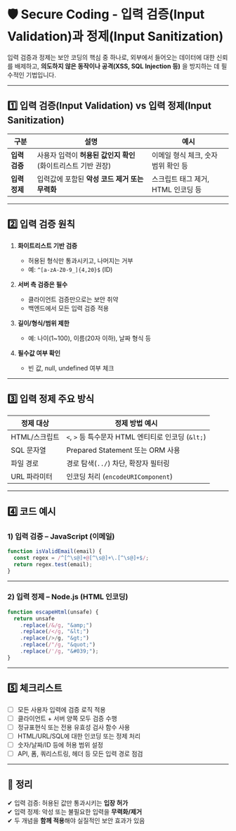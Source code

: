 # 🛡️ Secure Coding - 입력 검증(Input Validation)과 정제(Input Sanitization)

입력 검증과 정제는 보안 코딩의 핵심 중 하나로, 외부에서 들어오는 데이터에 대한 신뢰를 배제하고, **의도하지 않은 동작이나 공격(XSS, SQL Injection 등)** 을 방지하는 데 필수적인 기법입니다.

---

## 1️⃣ 입력 검증(Input Validation) vs 입력 정제(Input Sanitization)

| 구분           | 설명                                                                 | 예시                                    |
|----------------|----------------------------------------------------------------------|-----------------------------------------|
| **입력 검증**   | 사용자 입력이 **허용된 값인지 확인** (화이트리스트 기반 권장)         | 이메일 형식 체크, 숫자 범위 확인 등     |
| **입력 정제**   | 입력값에 포함된 **악성 코드 제거 또는 무력화**                        | 스크립트 태그 제거, HTML 인코딩 등      |

---

## 2️⃣ 입력 검증 원칙

1. **화이트리스트 기반 검증**
   - 허용된 형식만 통과시키고, 나머지는 거부
   - 예: `^[a-zA-Z0-9_]{4,20}$` (ID)

2. **서버 측 검증은 필수**
   - 클라이언트 검증만으로는 보안 취약
   - 백엔드에서 모든 입력 검증 적용

3. **길이/형식/범위 제한**
   - 예: 나이(1~100), 이름(20자 이하), 날짜 형식 등

4. **필수값 여부 확인**
   - 빈 값, null, undefined 여부 체크

---

## 3️⃣ 입력 정제 주요 방식

| 정제 대상      | 정제 방법 예시                                           |
|----------------|----------------------------------------------------------|
| HTML/스크립트  | `<`, `>` 등 특수문자 HTML 엔티티로 인코딩 (`&lt;`)         |
| SQL 문자열     | Prepared Statement 또는 ORM 사용                          |
| 파일 경로      | 경로 탐색(`../`) 차단, 확장자 필터링                       |
| URL 파라미터   | 인코딩 처리 (`encodeURIComponent`)                        |

---

## 4️⃣ 코드 예시

### 1) 입력 검증 – JavaScript (이메일)

```js
function isValidEmail(email) {
  const regex = /^[^\s@]+@[^\s@]+\.[^\s@]+$/;
  return regex.test(email);
}
```

---

### 2) 입력 정제 – Node.js (HTML 인코딩)

```js
function escapeHtml(unsafe) {
  return unsafe
    .replace(/&/g, "&amp;")
    .replace(/</g, "&lt;")
    .replace(/>/g, "&gt;")
    .replace(/"/g, "&quot;")
    .replace(/'/g, "&#039;");
}
```

---

## 5️⃣ 체크리스트

- [ ] 모든 사용자 입력에 검증 로직 적용
- [ ] 클라이언트 + 서버 양쪽 모두 검증 수행
- [ ] 정규표현식 또는 전용 유효성 검사 함수 사용
- [ ] HTML/URL/SQL에 대한 인코딩 또는 정제 처리
- [ ] 숫자/날짜/ID 등에 허용 범위 설정
- [ ] API, 폼, 쿼리스트링, 헤더 등 모든 입력 경로 점검

---

## 🎯 정리

✔ 입력 검증: 허용된 값만 통과시키는 **입장 허가**  
✔ 입력 정제: 악성 또는 불필요한 입력을 **무력화/제거**  
✔ 두 개념을 **함께 적용**해야 실질적인 보안 효과가 있음

